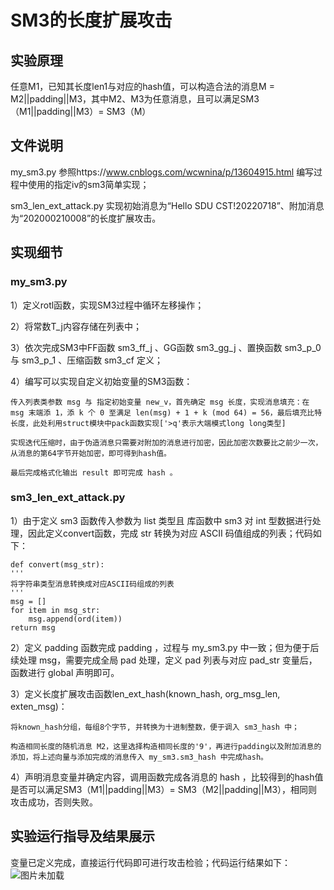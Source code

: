 # SM3的长度扩展攻击

## 实验原理

任意M1，已知其长度len1与对应的hash值，可以构造合法的消息M = M2||padding||M3，其中M2、M3为任意消息，且可以满足SM3（M1||padding||M3）= SM3（M）

## 文件说明

my_sm3.py 参照https://www.cnblogs.com/wcwnina/p/13604915.html 编写过程中使用的指定iv的sm3简单实现；

sm3_len_ext_attack.py 实现初始消息为“Hello SDU CST!20220718”、附加消息为“202000210008”的长度扩展攻击。

## 实现细节

### my_sm3.py 

1）定义rotl函数，实现SM3过程中循环左移操作；

2）将常数T_j内容存储在列表中；

3）依次完成SM3中FF函数 sm3_ff_j 、GG函数 sm3_gg_j 、置换函数 sm3_p_0 与 sm3_p_1 、压缩函数 sm3_cf 定义；

4）编写可以实现自定义初始变量的SM3函数：

    传入列表类参数 msg 与 指定初始变量 new_v，首先确定 msg 长度，实现消息填充：在 msg 末端添 1，添 k 个 0 至满足 len(msg) + 1 + k (mod 64) = 56，最后填充比特长度，此处利用struct模块中pack函数实现['>q'表示大端模式long long类型]
    
    实现迭代压缩时，由于伪造消息只需要对附加的消息进行加密，因此加密次数要比之前少一次，从消息的第64字节开始加密，即可得到hash值。
    
    最后完成格式化输出 result 即可完成 hash 。
    
### sm3_len_ext_attack.py

1）由于定义 sm3 函数传入参数为 list 类型且 库函数中 sm3 对 int 型数据进行处理，因此定义convert函数，完成 str 转换为对应 ASCII 码值组成的列表；代码如下：

    def convert(msg_str):
    '''
    将字符串类型消息转换成对应ASCII码组成的列表
    '''
    msg = []
    for item in msg_str:
        msg.append(ord(item))
    return msg

2）定义 padding 函数完成 padding ，过程与 my_sm3.py 中一致；但为便于后续处理 msg，需要完成全局 pad 处理，定义 pad 列表与对应 pad_str 变量后，函数进行 global 声明即可。

3）定义长度扩展攻击函数len_ext_hash(known_hash, org_msg_len, exten_msg)：

    将known_hash分组，每组8个字节, 并转换为十进制整数，便于调入 sm3_hash 中；
    
    构造相同长度的随机消息 M2，这里选择构造相同长度的'9'，再进行padding以及附加消息的添加，将上述向量与添加完成的消息传入 my_sm3.sm3_hash 中完成hash。

4）声明消息变量并确定内容，调用函数完成各消息的 hash ，比较得到的hash值是否可以满足SM3（M1||padding||M3）= SM3（M2||padding||M3），相同则攻击成功，否则失败。

## 实验运行指导及结果展示
变量已定义完成，直接运行代码即可进行攻击检验；代码运行结果如下：
![图片未加载](https://github.com/l921n/chaos/blob/main/01.png "SM3长度扩展攻击展示")
